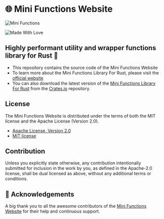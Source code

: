 # 🌐 Mini Functions Website

![Mini Functions][banner]

![Made With Love][sh-mwl]

## Highly performant utility and wrapper functions library for Rust 🦀

- This repository contains the source code of the Mini Functions Website
- To learn more about the Mini Functions Library For Rust, please visit
  the [official website][0]
- You can also download the latest version of the [Mini Functions Library
  For Rust][1] from the [Crates.io][1] repository.

## License

The Mini Functions Website is distributed under the terms of both the
MIT license and the Apache License (Version 2.0).

- [Apache License, Version 2.0][2]
- [MIT license][3]

## Contribution

Unless you explicitly state otherwise, any contribution intentionally
submitted for inclusion in the work by you, as defined in the Apache-2.0
license, shall be dual licensed as above, without any additional terms
or conditions.

## 💙 Acknowledgements

A big thank you to all the awesome contributors of the
[Mini Functions Website][4] for their help and continuous support.

[0]: https://minifunctions.com
[1]: https://crates.io/crates/mini-functions
[2]: http://www.apache.org/licenses/LICENSE-2.0
[3]: https://opensource.org/licenses/MIT
[4]: https://raw.githubusercontent.com/sebastienrousseau/mini-functions.github.io/main/.github/CONTRIBUTING.md
[sh-mwl]: https://raw.githubusercontent.com/sebastienrousseau/vault/main/assets/shields/made-with-love.svg 'Made With Love ❤️'
[banner]: https://raw.githubusercontent.com/sebastienrousseau/vault/main/assets/banners/banner-mini-functions.svg 'Mini Functions - Rust 🦀'
